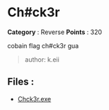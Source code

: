 # Ch#ck3r

**Category** : Reverse
**Points** : 320

cobain flag ch#ck3r gua

>author: k.eii

## Files : 
 - [Chck3r.exe](./Chck3r.exe)


